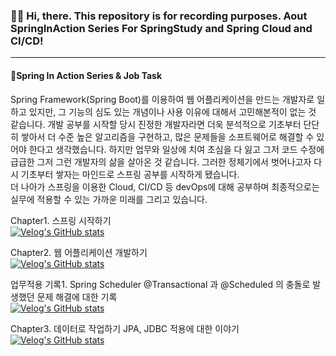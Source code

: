 ### 👋🏻 Hi, there. This repository is for recording purposes. Aout SpringInAction Series For SpringStudy and Spring Cloud and CI/CD!
***
#### 🌱Spring In Action Series & Job Task
Spring Framework(Spring Boot)를 이용하여 웹 어플리케이션을 만드는 개발자로 일하고 있지만, 그 기능의 심도 있는 개념이나 사용 이유에 대해서 고민해본적이 없는 것 같습니다. 개발 공부를 시작할 당시 진정한 개발자라면 더욱 분석적으로 기초부터 단단히 쌓아서 더 수준 높은 알고리즘을 구현하고, 많은 문제들을 소프트웨어로 해결할 수 있어야 한다고 생각했습니다. 하지만 업무와 일상에 치여 초심을 다 잃고 그저 코드 수정에 급급한 그저 그런 개발자의 삶을 살아온 것 같습니다. 그러한 정체기에서 벗어나고자 다시 기초부터 쌓자는 마인드로 스프링 공부를 시작하게 됐습니다.<br>
더 나아가 스프링을 이용한 Cloud, CI/CD 등 devOps에 대해 공부하며 최종적으로는 실무에 적용할 수 있는 가까운 미래를 그리고 있습니다.

Chapter1. 스프링 시작하기<br>
[![Velog's GitHub stats](https://velog-readme-stats.vercel.app/api/badge?name=Spring1)](https://velog.io/@jnissi92/spring-in-action-first)

Chapter2. 웹 어플리케이션 개발하기<br>
[![Velog's GitHub stats](https://velog-readme-stats.vercel.app/api/badge?name=Spring2)](https://velog.io/@jnissi92/spring-in-action-second)

업무적용 기록1. Spring Scheduler
@Transactional 과 @Scheduled 의 충돌로 발생했던 문제 해결에 대한 기록<br>
[![Velog's GitHub stats](https://velog-readme-stats.vercel.app/api/badge?name=Spring_Scheduler)](https://velog.io/@jnissi92/Spring-Scheduler)

Chapter3. 데이터로 작업하기
JPA, JDBC 적용에 대한 이야기<br>
[![Velog's GitHub stats](https://velog-readme-stats.vercel.app/api/badge?name=Spring_Scheduler)](https://velog.io/@jnissi92/spring-in-action-third)
